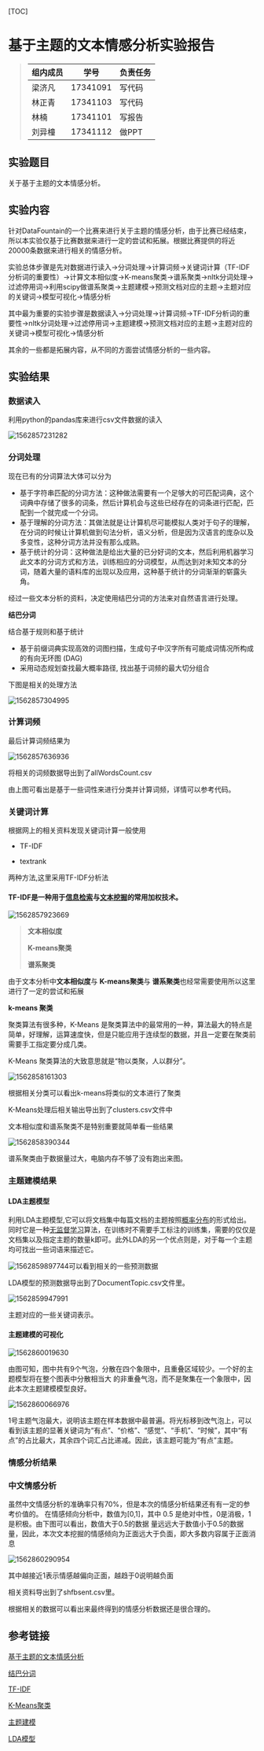[TOC]
# 基于主题的文本情感分析实验报告

>| 组内成员 | 学号     | 负责任务 |
>| -------- | -------- | -------- |
>| 梁济凡   | 17341091 | 写代码   |
>| 林正青   | 17341103 | 写代码   |
>| 林楠     | 17341101 | 写报告   |
>| 刘异橦   | 17341112 | 做PPT    |
>
>

## 实验题目
关于基于主题的文本情感分析。
## 实验内容

针对DataFountain的一个比赛来进行关于主题的情感分析，由于比赛已经结束，所以本实验仅基于比赛数据来进行一定的尝试和拓展。根据比赛提供的将近20000条数据来进行相关的情感分析。

实验总体步骤是先对数据进行读入->分词处理->计算词频->关键词计算（TF-IDF分析词的重要性）->计算文本相似度->K-means聚类->谱系聚类->nltk分词处理->过滤停用词->利用scipy做谱系聚类->主题建模->预测文档对应的主题->主题对应的关键词->模型可视化->情感分析

其中最为重要的实验步骤是数据读入->分词处理->计算词频->TF-IDF分析词的重要性->nltk分词处理->过滤停用词->主题建模->预测文档对应的主题->主题对应的关键词->模型可视化->情感分析

其余的一些都是拓展内容，从不同的方面尝试情感分析的一些内容。

## 实验结果

### 数据读入

利用python的pandas库来进行csv文件数据的读入

![1562857231282](1562857231282.png)

### 分词处理

现在已有的分词算法大体可以分为

- 基于字符串匹配的分词方法：这种做法需要有一个足够大的可匹配词典，这个词典中存储了很多的词条，然后计算机会与这些已经存在的词条进行匹配，匹配到一个就完成一个分词。
- 基于理解的分词方法：其做法就是让计算机尽可能模拟人类对于句子的理解，在分词的时候让计算机做到句法分析，语义分析，但是因为汉语言的庞杂以及多变性，这种分词方法并没有那么成熟。
- 基于统计的分词：这种做法是给出大量的已分好词的文本，然后利用机器学习此文本的分词方式和方法，训练相应的分词模型，从而达到对未知文本的分词，随着大量的语料库的出现以及应用，这种基于统计的分词渐渐的崭露头角。

经过一些文本分析的资料，决定使用结巴分词的方法来对自然语言进行处理。

**结巴分词**

结合基于规则和基于统计

- 基于前缀词典实现高效的词图扫描，生成句子中汉字所有可能成词情况所构成的有向无环图 (DAG)
- 采用动态规划查找最大概率路径, 找出基于词频的最大切分组合

下图是相关的处理方法

![1562857304995](1562857304995.png)

### 计算词频

最后计算词频结果为

![1562857636936](1562857636936.png)

将相关的词频数据导出到了allWordsCount.csv

由上图可看出是基于一些词性来进行分类并计算词频，详情可以参考代码。

### 关键词计算

根据网上的相关资料发现关键词计算一般使用

- TF-IDF

- textrank

两种方法,这里采用TF-IDF分析法

#### **TF-IDF**是一种用于[信息检索](https://zh.wikipedia.org/wiki/%E8%B3%87%E8%A8%8A%E6%AA%A2%E7%B4%A2)与[文本挖掘](https://zh.wikipedia.org/wiki/%E6%96%87%E6%9C%AC%E6%8C%96%E6%8E%98)的常用加权技术。

![1562857923669](1562857923669.png)

> **文本相似度**
>
> **K-means聚类**
>
> **谱系聚类**

由于文本分析中**文本相似度**与 **K-means聚类**与 **谱系聚类**也经常需要使用所以这里进行了一定的尝试和拓展

**k-means 聚类**

聚类算法有很多种，K-Means 是聚类算法中的最常用的一种，算法最大的特点是简单，好理解，运算速度快，但是只能应用于连续型的数据，并且一定要在聚类前需要手工指定要分成几类。

K-Means 聚类算法的大致意思就是“物以类聚，人以群分”。

![1562858161303](1562858185106.png)

根据相关分类可以看出k-means将类似的文本进行了聚类

K-Means处理后相关输出导出到了clusters.csv文件中

文本相似度和谱系聚类不是特别重要就简单看一些结果

![1562858390344](1562858390344.png)

谱系聚类由于数据量过大，电脑内存不够了没有跑出来图。

### 主题建模结果

#### LDA主题模型

利用LDA主题模型,它可以将文档集中每篇文档的主题按照[概率分布](https://zh.wikipedia.org/wiki/%E6%A6%82%E7%8E%87%E5%88%86%E5%B8%83)的形式给出。同时它是一种[无监督学习](https://zh.wikipedia.org/wiki/%E9%9D%9E%E7%9B%A3%E7%9D%A3%E5%BC%8F%E5%AD%B8%E7%BF%92)算法，在训练时不需要手工标注的训练集，需要的仅仅是文档集以及指定主题的数量k即可。此外LDA的另一个优点则是，对于每一个主题均可找出一些词语来描述它。

![1562859897744](1562859897744.png)可以看到相关的一些预测数据

LDA模型的预测数据导出到了DocumentTopic.csv文件里。

![1562859947991](1562859947991.png)

主题对应的一些关键词表示。

#### 主题建模的可视化

![1562860019630](1562860019630.png)

由图可知，图中共有9个气泡，分散在四个象限中，且重叠区域较少。一个好的主题模型将在整个图表中分散相当大
的非重叠气泡，而不是聚集在一个象限中，因此本次主题建模模型良好。

![1562860066976](1562860066976.png)

1号主题气泡最大，说明该主题在样本数据中最普遍。将光标移到改气泡上，可以看到该主题的显著关键词为“有点”、“价格”、“感觉”、“手机”、“时候”，其中“有点”的占比最大，其余四个词汇占比递减。因此，该主题可能为“有点”主题。

### 情感分析结果

### 中文情感分析
虽然中文情感分析的准确率只有70%，但是本次的情感分析结果还有有一定的参考价值的。
在情感倾向分析中，数值为[0,1]，其中 0.5 是绝对中性，0是消极，1是积极。由下图可以看出，数值大于0.5的数据
量远远大于数值小于0.5的数据量，因此，本次文本挖掘的情感倾向为正面远大于负面，即大多数内容属于正面消息

![1562860290954](1562860290954.png)

其中越接近1表示情感越偏向正面，越趋于0说明越负面

相关资料导出到了shfbsent.csv里。

根据相关的数据可以看出来最终得到的情感分析数据还是很合理的。

## 参考链接

[基于主题的文本情感分析](https://www.datafountain.cn/competitions/268/datasets?tdsourcetag=s_pctim_aiomsg)

[结巴分词](https://github.com/fxsjy/jieba)

[TF-IDF](https://zh.wikipedia.org/wiki/Tf-idf)

[K-Means聚类](https://blog.csdn.net/huangfei711/article/details/78480078)

[主题建模](https://zh.wikipedia.org/wiki/%E4%B8%BB%E9%A2%98%E6%A8%A1%E5%9E%8B)

[LDA模型](https://zh.wikipedia.org/wiki/%E4%B8%BB%E9%A2%98%E6%A8%A1%E5%9E%8B)